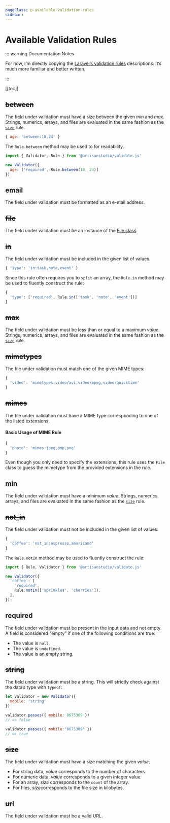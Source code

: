 ```yaml
---
pageClass: p-available-validation-rules
sidebar:
---
```




# Available Validation Rules

::: warning Documentation Notes

For now, I’m directly copying the [Laravel’s validation rules](<https://laravel.com/docs/5.7/validation>) descriptions. It’s much more familiar and better written.

:::

[[toc]]

## ~~between~~

The field under validation must have a size between the given *min* and *max*. Strings, numerics, arrays, and files are evaluated in the same fashion as the [`size`](#size) rule.

```javascript
{ age: 'between:18,24' }
```

The `Rule.between` method may be used to for readability.

```javascript
import { Validator, Rule } from '@artisanstudio/validate.js'

new Validator({
  age: ['required', Rule.between(18, 24)]
})
```

## email

The field under validation must be formatted as an e-mail address.

## ~~file~~

The field under validation must be an instance of the [File class](<https://developer.mozilla.org/en-US/docs/Web/API/File>).

## ~~in~~

The field under validation must be included in the given list of values. 

```javascript
{ 'type': 'in:task,note,event' }
```

Since this rule often requires you to `split` an array, the `Rule.in` method may be used to fluently construct the rule:

```javascript
{
  'type': ['required', Rule.in(['task', 'note', 'event'])]
}
```

## ~~max~~

The field under validation must be less than or equal to a maximum *value*. Strings, numerics, arrays, and files are evaluated in the same fashion as the [`size`](#size) rule.

## ~~mimetypes~~

The file under validation must match one of the given MIME types:

```javascript
{ 
  'video': 'mimetypes:video/avi,video/mpeg,video/quicktime' 
}
```

## ~~mimes~~

The file under validation must have a MIME type corresponding to one of the listed extensions.

#### Basic Usage of MIME Rule

```javascript
{ 
  'photo': 'mimes:jpeg,bmp,png' 
}
```

Even though you only need to specify the extensions, this rule uses the `File` class to guess the mimetype from the provided extensions in the rule.

## min

The field under validation must have a minimum *value*. Strings, numerics, arrays, and files are evaluated in the same fashion as the [`size`](#size) rule.

## ~~not_in~~

The field under validation must not be included in the given list of values. 

```javascript
{ 
  'coffee': 'not_in:espresso,americano' 
}
```

The `Rule.notIn` method may be used to fluently construct the rule:

```javascript
import { Rule, Validator } from '@artisanstudio/validate.js'

new Validator({
  'coffee': [
    'required',
    Rule.notIn(['sprinkles', 'cherries']),
  ],
});
```

## required

The field under validation must be present in the input data and not empty. A field is considered "empty" if one of the following conditions are true:

- The value is `null`.
- The value is `undefined`.
- The value is an empty string.

## ~~string~~

The field under validation must be a string. This will strictly check against the data’s type with `typeof`:

```javascript
let validator = new Validator({ 
  mobile: 'string'
})

validator.passes({ mobile: 8675309 })
// => false

validator.passes({ mobile:"8675309" })
// => true
```

## ~~size~~

The field under validation must have a size matching the given *value*. 

- For string data, *value* corresponds to the number of characters. 
- For numeric data, *value* corresponds to a given integer value. 
- For an array, *size* corresponds to the `count` of the array. 
- For files, *size*corresponds to the file size in kilobytes.

## ~~url~~

The field under validation must be a valid URL.
